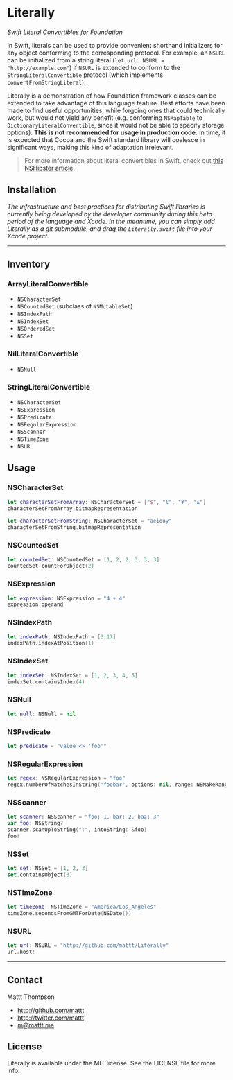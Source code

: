 # Literally
*Swift Literal Convertibles for Foundation*

In Swift, literals can be used to provide convenient shorthand initializers for any object conforming to the corresponding protocol. For example, an `NSURL` can be initialized from a string literal (`let url: NSURL = "http://example.com"`) if `NSURL` is extended to conform to the `StringLiteralConvertible` protocol (which implements `convertFromStringLiteral`).

Literally is a demonstration of how Foundation framework classes can be extended to take advantage of this language feature. Best efforts have been made to find useful opportunities, while forgoing ones that could technically work, but would not yield any benefit (e.g. conforming `NSMapTable` to `DictionaryLiteralConvertible`, since it would not be able to specify storage options). **This is not recommended for usage in production code.** In time, it is expected that Cocoa and the Swift standard library will coalesce in significant ways, making this kind of adaptation irrelevant.

> For more information about literal convertibles in Swift, check out [this NSHipster article](http://nshipster.com/swift-literal-convertible/).

## Installation

_The infrastructure and best practices for distributing Swift libraries is currently being developed by the developer community during this beta period of the language and Xcode. In the meantime, you can simply add Literally as a git submodule, and drag the `Literally.swift` file into your Xcode project._

---

## Inventory

### ArrayLiteralConvertible

- `NSCharacterSet`
- `NSCountedSet` (subclass of `NSMutableSet`)
- `NSIndexPath`
- `NSIndexSet`
- `NSOrderedSet`
- `NSSet`


### NilLiteralConvertible

- `NSNull`

### StringLiteralConvertible

- `NSCharacterSet`
- `NSExpression`
- `NSPredicate`
- `NSRegularExpression`
- `NSScanner`
- `NSTimeZone`
- `NSURL`

## Usage

### NSCharacterSet

```swift
let characterSetFromArray: NSCharacterSet = ["$", "€", "¥", "£"]
characterSetFromArray.bitmapRepresentation

let characterSetFromString: NSCharacterSet = "aeiouy"
characterSetFromString.bitmapRepresentation
```

### NSCountedSet

```swift
let countedSet: NSCountedSet = [1, 2, 2, 3, 3, 3]
countedSet.countForObject(2)
```

### NSExpression

```swift
let expression: NSExpression = "4 + 4"
expression.operand
```

### NSIndexPath

```swift
let indexPath: NSIndexPath = [3,17]
indexPath.indexAtPosition(1)
```

### NSIndexSet

```swift
let indexSet: NSIndexSet = [1, 2, 3, 4, 5]
indexSet.containsIndex(4)
```

### NSNull

```swift
let null: NSNull = nil
```

### NSPredicate

```swift
let predicate = "value <> 'foo'"
```

### NSRegularExpression

```swift
let regex: NSRegularExpression = "foo"
regex.numberOfMatchesInString("foobar", options: nil, range: NSMakeRange(0, 6))
```

### NSScanner

```swift
let scanner: NSScanner = "foo: 1, bar: 2, baz: 3"
var foo: NSString?
scanner.scanUpToString(":", intoString: &foo)
foo!
```

### NSSet

```swift
let set: NSSet = [1, 2, 3]
set.containsObject(3)
```

### NSTimeZone

```swift
let timeZone: NSTimeZone = "America/Los_Angeles"
timeZone.secondsFromGMTForDate(NSDate())
```

### NSURL

```swift
let url: NSURL = "http://github.com/mattt/Literally"
url.host!
```

---

## Contact

Mattt Thompson

- http://github.com/mattt
- http://twitter.com/mattt
- m@mattt.me

## License

Literally is available under the MIT license. See the LICENSE file for more info.
